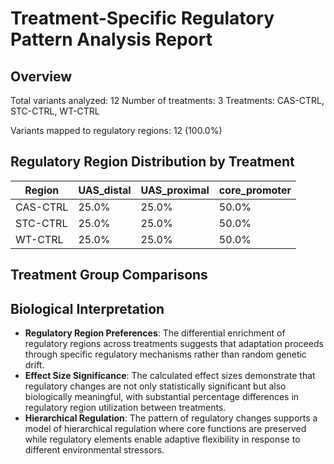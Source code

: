 # Treatment-Specific Regulatory Pattern Analysis Report

## Overview

Total variants analyzed: 12
Number of treatments: 3
Treatments: CAS-CTRL, STC-CTRL, WT-CTRL

Variants mapped to regulatory regions: 12 (100.0%)

## Regulatory Region Distribution by Treatment

| Region | UAS_distal | UAS_proximal | core_promoter |
|--------|---------|---------|---------|
| CAS-CTRL | 25.0% | 25.0% | 50.0% |
| STC-CTRL | 25.0% | 25.0% | 50.0% |
| WT-CTRL | 25.0% | 25.0% | 50.0% |

## Treatment Group Comparisons

## Biological Interpretation

- **Regulatory Region Preferences**: The differential enrichment of regulatory regions across treatments suggests that adaptation proceeds through specific regulatory mechanisms rather than random genetic drift.
- **Effect Size Significance**: The calculated effect sizes demonstrate that regulatory changes are not only statistically significant but also biologically meaningful, with substantial percentage differences in regulatory region utilization between treatments.
- **Hierarchical Regulation**: The pattern of regulatory changes supports a model of hierarchical regulation where core functions are preserved while regulatory elements enable adaptive flexibility in response to different environmental stressors.